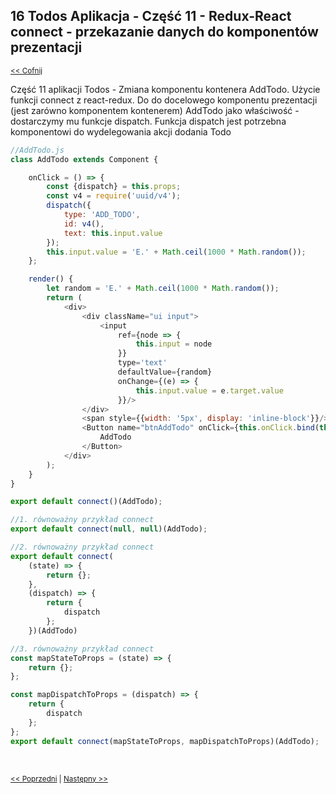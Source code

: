 ## 16 Todos Aplikacja - Część 11 - Redux-React connect - przekazanie danych do komponentów prezentacji
<sub>[<< Cofnij](https://github.com/donatuss/Redux-Start-Egghead/blob/master/README.md)</sub><br/>

Część 11 aplikacji Todos - Zmiana komponentu kontenera AddTodo. Użycie funkcji connect z react-redux.
Do do docelowego komponentu prezentacji (jest zarówno komponentem kontenerem) AddTodo jako właściwość - dostarczymy mu funkcje dispatch. 
Funkcja dispatch jest potrzebna komponentowi do wydelegowania akcji dodania Todo           

```javascript
//AddTodo.js
class AddTodo extends Component {

    onClick = () => {
        const {dispatch} = this.props;
        const v4 = require('uuid/v4');
        dispatch({
            type: 'ADD_TODO',
            id: v4(),
            text: this.input.value
        });
        this.input.value = 'E.' + Math.ceil(1000 * Math.random());
    };

    render() {
        let random = 'E.' + Math.ceil(1000 * Math.random());
        return (
            <div>
                <div className="ui input">
                    <input
                        ref={node => {
                            this.input = node
                        }}
                        type='text'
                        defaultValue={random}
                        onChange={(e) => {
                            this.input.value = e.target.value
                        }}/>
                </div>
                <span style={{width: '5px', display: 'inline-block'}}/>
                <Button name="btnAddTodo" onClick={this.onClick.bind(this)}>
                    AddTodo
                </Button>
            </div>
        );
    }
}

export default connect()(AddTodo);
```

```javascript
//1. równoważny przykład connect
export default connect(null, null)(AddTodo);

//2. równoważny przykład connect
export default connect(
    (state) => {
        return {};
    },
    (dispatch) => {
        return {
            dispatch
        };
    })(AddTodo)

//3. równoważny przykład connect
const mapStateToProps = (state) => {
    return {};
};

const mapDispatchToProps = (dispatch) => {
    return {
        dispatch
    };
};
export default connect(mapStateToProps, mapDispatchToProps)(AddTodo);

```
 <br/>
 
 <sub>[<< Poprzedni](https://github.com/donatuss/Redux-Start-Egghead/blob/master/15-todoapps-react-redux-connect/README.md)
  | [Następny >>](https://github.com/donatuss/Redux-Start-Egghead/blob/master/17-.../README.md)
 </sub>